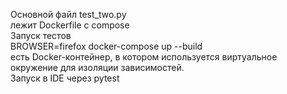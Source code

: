 <p>Основной файл test_two.py<br>
лежит Dockerfile  с compose<br>
Запуск тестов<br>
BROWSER=firefox docker-compose up --build<br>
есть Docker-контейнер, в котором используется виртуальное окружение для изоляции зависимостей.<br>
Запуск в IDE через pytest<br>
</p>
